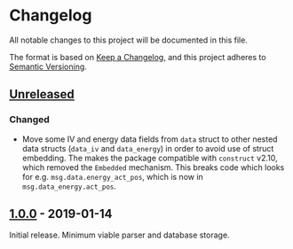 # Changelog
All notable changes to this project will be documented in this file.

The format is based on [Keep a Changelog](https://keepachangelog.com/en/1.0.0/),
and this project adheres to [Semantic Versioning](https://semver.org/spec/v2.0.0.html).

## [Unreleased]

### Changed

- Move some IV and energy data fields from `data` struct to other nested
  data structs (`data_iv` and `data_energy`) in order to avoid use of
  struct embedding. The makes the package compatible with `construct`
  v2.10, which removed the `Embedded` mechanism. This breaks code which
  looks for e.g. `msg.data.energy_act_pos`, which is now in
  `msg.data_energy.act_pos`.

## [1.0.0] - 2019-01-14

Initial release. Minimum viable parser and database storage.

[Unreleased]: https://github.com/endrebjorsvik/kaifa-meter/compare/v1.0.0...HEAD
[1.0.0]: https://github.com/endrebjorsvik/kaifa-meter/releases/tag/v1.0.0

